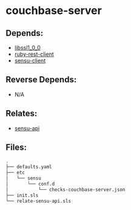 # couchbase-server

## Depends:

  -  [libssl1\_0\_0](/salt/libssl1_0_0)
  -  [ruby-rest-client](/salt/ruby-rest-client)
  -  [sensu-client](/salt/sensu-client)

## Reverse Depends:

  -  N/A

## Relates:

  -  [sensu-api](/salt/sensu-api)

## Files:

```bash
.
├── defaults.yaml
├── etc
│   └── sensu
│       └── conf.d
│           └── checks-couchbase-server.json
├── init.sls
└── relate-sensu-api.sls
```
